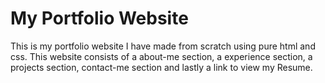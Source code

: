 # My Portfolio Website
This is my portfolio website I have made from scratch using pure html and css. This website consists of a about-me section, a experience section, a projects section, contact-me section and lastly a link to view my Resume.

